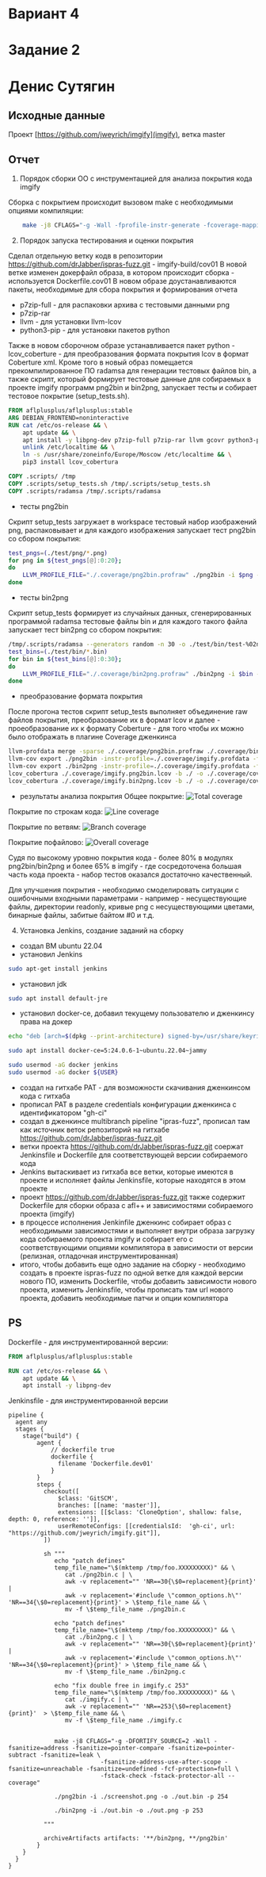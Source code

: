 Вариант 4
======================
Задание 2
======================
Денис Сутягин
======================

Исходные данные
----------------------
Проект [https://github.com/jweyrich/imgify](imgify), ветка master

Отчет
----------------------
1. Порядок сборки ОО с инструментацией для анализа покрытия кода imgify

Сборка с покрытием происходит вызовом make с необходимыми опциями компиляции:
```bash
    make -j8 CFLAGS="-g -Wall -fprofile-instr-generate -fcoverage-mapping"
```

2. Порядок запуска тестирования и оценки покрытия

Сделал отдельную ветку кодв в репозитории https://github.com/drJabber/ispras-fuzz.git - imgify-build/cov01
В новой ветке изменен докерфайл образа, в котором происходит сборка - используется Dockerfile.cov01
В новом образе доустанавливаются пакеты, необходимые для сбора покрытия и формирования отчета
- p7zip-full - для распаковки архива с тестовыми данными png
- p7zip-rar 
- llvm - для установки llvm-lcov 
- python3-pip - для установки пакетов python

Также в новом сборочном образе устанавливается пакет python - lcov_coberture - для преобразования формата покрытия lcov в формат Coberture xml.
Кроме того в новый образ помещается прекомпилированное ПО radamsa для генерации тестовых файлов bin, а также скрипт, который формирует тестовые данные для собираемых в проекте imgify программ png2bin и bin2png, запускает тесты и собирает тестовое покрытие (setup_tests.sh).

```Dockerfile
FROM aflplusplus/aflplusplus:stable
ARG DEBIAN_FRONTEND=noninteractive
RUN cat /etc/os-release && \
    apt update && \
    apt install -y libpng-dev p7zip-full p7zip-rar llvm gcovr python3-pip && \
    unlink /etc/localtime && \
    ln -s /usr/share/zoneinfo/Europe/Moscow /etc/localtime && \
    pip3 install lcov_cobertura

COPY .scripts/ /tmp
COPY .scripts/setup_tests.sh /tmp/.scripts/setup_tests.sh
COPY .scripts/radamsa /tmp/.scripts/radamsa
```

- тесты png2bin

Скрипт setup_tests загружает в workspace тестовый набор изображений png, распаковывает и для каждого изображения запускает тест png2bin со сбором покрытия:
```bash
test_pngs=(./test/png/*.png)
for png in ${test_pngs[@]:0:20}; 
do 
    LLVM_PROFILE_FILE="./.coverage/png2bin.profraw" ./png2bin -i $png -o ${png}".bin" -p 0 || true; 
done
```

- тесты bin2png

Скрипт setup_tests формирует из случайных данных, сгенерированных программой radamsa тестовые файлы bin и для каждого такого файла запускает тест bin2png со сбором покрытия:

```bash
/tmp/.scripts/radamsa --generators random -n 30 -o ./test/bin/test-%02n.bin
test_bins=(./test/bin/*.bin)
for bin in ${test_bins[@]:0:30}; 
do 
    LLVM_PROFILE_FILE="./.coverage/bin2png.profraw" ./bin2png -i $bin -o ${bin}".png" -p $(($RANDOM % 300)) || true; # 300>256, so paths with -p errors also will be covered
done
```

- преобразование формата покрытия

После прогона тестов скрипт setup_tests выполняет объединение raw файлов покрытия, преобразование их в формат lcov и далее - проеобразование их к формату Coberture - для того чтобы их можно было отображать в плагине Coverage дженкинса
```bash
llvm-profdata merge -sparse ./.coverage/png2bin.profraw ./.coverage/bin2png.profraw -o ./.coverage/imgify.profdata
llvm-cov export ./png2bin -instr-profile=./.coverage/imgify.profdata -format=lcov > ./.coverage/imgify.png2bin.lcov
llvm-cov export ./bin2png -instr-profile=./.coverage/imgify.profdata -format=lcov > ./.coverage/imgify.bin2png.lcov
lcov_cobertura ./.coverage/imgify.png2bin.lcov -b ./ -o ./.coverage/coverage-imgify-png2bin.xml
lcov_cobertura ./.coverage/imgify.bin2png.lcov -b ./ -o ./.coverage/coverage-imgify-bin2png.xml
```

- результаты анализа покрытия
Общее покрытие:
![Total coverage](images/total_coverage.png "Total coverage")

Покрытие по строкам кода:
![Line coverage](images/line_coverage.png "Line coverage")

Покрытие по ветвям:
![Branch coverage](images/branch_coverage.png "Branch coverage")

Покрытие пофайлово:
![Overall coverage](images/overall_coverage.png "Overall coverage")

Судя по высокому уровню покрытия кода - более 80% в модулях png2bin/bin2png и более 65% в imgify - где сосредоточена большая часть кода проекта - набор тестов оказался достаточно качественный.

Для улучшения покрытия - необходимо смоделировать ситуации с ошибочными входными параметрами - например - несуществующие файлы, директории readonly, кривые png с несуществующими цветами, бинарные файлы, забитые байтом #0 и т.д.


4. Установка Jenkins, создание заданий на сборку
- создал ВМ ubuntu 22.04
- установил Jenkins
```bash
sudo apt-get install jenkins
```
- установил jdk
```bash
sudo apt install default-jre
```
- установил docker-ce, добавил текущему пользователю и дженкинсу права на докер
```bash
echo "deb [arch=$(dpkg --print-architecture) signed-by=/usr/share/keyrings/docker-archive-keyring.gpg] https://download.docker.com/linux/ubuntu $(lsb_release -cs) stable" | sudo tee /etc/apt/sources.list.d/docker.list > /dev/null

sudo apt install docker-ce=5:24.0.6-1~ubuntu.22.04~jammy

sudo usermod -aG docker jenkins
sudo usermod -aG docker ${USER}
```
- создал на гитхабе PAT - для возможности скачивания дженкинсом кода с гитхаба
- прописал PAT в разделе credentials конфигурации дженкинса с идентификатором "gh-ci"
- создал в дженкинсе multibranch pipeline "ipras-fuzz", прописал там как источник веток репозиторий на гитхабе https://github.com/drJabber/ispras-fuzz.git 
- ветки проекта https://github.com/drJabber/ispras-fuzz.git соержат Jenkinsfile и Dockerfile для соответствующей версии собираемого кода
- Jenkins вытаскивает из гитхаба все ветки, которые имеются в проекте и исполняет файлы Jenkinsfile, которые находятся в этом проекте
- проект https://github.com/drJabber/ispras-fuzz.git также содержит Dockerfile для сборки образа с afl++ и зависимостями собираемого проекта (imgify)
- в процессе исполнения Jenkinfile дженкинс собирает образ с необходимыми зависимостями и выполняет внутри образа загрузку кода собираемого проекта imgify и собирает его с соответствующими опциями компилятора в зависимости от версии (релизная, отладочная инструментированная)
- итого, чтобы добавить еще одно задание на сборку - необходимо создать в проекте ispras-fuzz по одной ветке для каждой версии нового ПО, изменить Dockerfile, чтобы добавить зависимости нового проекта, изменить Jenkinsfile, чтобы прописать там url нового проекта, добавить необходимые патчи и опции компилятора

PS
--------------
Dockerfile - для инструментированной версии:
```Dockerfile
FROM aflplusplus/aflplusplus:stable

RUN cat /etc/os-release && \
    apt update && \
    apt install -y libpng-dev
```

Jenkinsfile - для инструментированной версии
```Jenkinsfile
pipeline {
  agent any
  stages {
    stage("build") {
        agent {
            // dockerfile true
            dockerfile {
              filename 'Dockerfile.dev01'
            }
        }
        steps {
          checkout([
              $class: 'GitSCM',
              branches: [[name: 'master']],
              extensions: [[$class: 'CloneOption', shallow: false, depth: 0, reference: '']],
              userRemoteConfigs: [[credentialsId:  'gh-ci', url: "https://github.com/jweyrich/imgify.git"]],
          ])         

          sh """
             echo "patch defines"
             temp_file_name="\$(mktemp /tmp/foo.XXXXXXXXX)" && \
                cat ./png2bin.c | \
                awk -v replacement="" 'NR==30{\$0=replacement}{print}' | 
                awk -v replacement='#include \"common_options.h\"' 'NR==34{\$0=replacement}{print}' > \$temp_file_name && \
                mv -f \$temp_file_name ./png2bin.c

             echo "patch defines"
             temp_file_name="\$(mktemp /tmp/foo.XXXXXXXXX)" && \
                cat ./bin2png.c | \
                awk -v replacement="" 'NR==30{\$0=replacement}{print}' | 
                awk -v replacement='#include \"common_options.h\"' 'NR==34{\$0=replacement}{print}' > \$temp_file_name && \
                mv -f \$temp_file_name ./bin2png.c

             echo "fix double free in imgify.c 253"
             temp_file_name="\$(mktemp /tmp/foo.XXXXXXXXX)" && \
                cat ./imgify.c | \
                awk -v replacement="" 'NR==253{\$0=replacement}{print}'  > \$temp_file_name && \
                mv -f \$temp_file_name ./imgify.c


             make -j8 CFLAGS="-g -DFORTIFY_SOURCE=2 -Wall -fsanitize=address -fsanitize=pointer-compare -fsanitize=pointer-subtract -fsanitize=leak \
                          -fsanitize-address-use-after-scope -fsanitize=unreachable -fsanitize=undefined -fcf-protection=full \
                          -fstack-check -fstack-protector-all --coverage"

             ./png2bin -i ./screenshot.png -o ./out.bin -p 254

             ./bin2png -i ./out.bin -o ./out.png -p 253

          """

          archiveArtifacts artifacts: '**/bin2png, **/png2bin'          
        }
    }    
  }
}

```